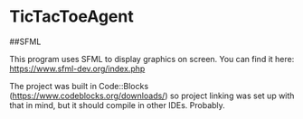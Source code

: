 # TicTacToeAgent

##SFML

This program uses SFML to display graphics on screen. You can find it here: https://www.sfml-dev.org/index.php

The project was built in Code::Blocks (https://www.codeblocks.org/downloads/) so project linking was set up with that in mind, but it should compile in other IDEs. Probably.
